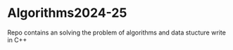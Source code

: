 # Algorithms2024-25
Repo contains an solving the problem of algorithms and data stucture  write in C++

